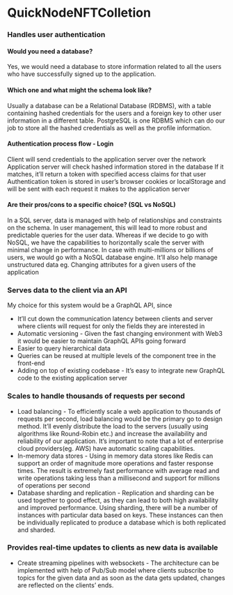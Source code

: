 # QuickNodeNFTColletion

### Handles user authentication

#### Would you need a database?
Yes, we would need a database to store information related to all the users who have successfully signed up to the application. 
#### Which one and what might the schema look like?
Usually a database can be a Relational Database (RDBMS), with a table containing hashed credentials for the users and a foreign key to other user information in a different table. PostgreSQL is one RDBMS which can do our job to store all the hashed credentials as well as the profile information.

#### Authentication process flow - Login
Client will send credentials to the application server over the network
Application server will check hashed information stored in the database
If it matches, it’ll return a token with specified access claims for that user
Authentication token is stored in user’s browser cookies or localStorage and will be sent with each request it makes to the application server

#### Are their pros/cons to a specific choice? (SQL vs NoSQL)
In a SQL server, data is managed with help of relationships and constraints on the schema. In user management, this will lead to more robust and predictable queries for the user data. 
Whereas if we decide to go with NoSQL, we have the capabilities to horizontally scale the server with minimal change in performance. In case with multi-millions or billions of users, we would go with a NoSQL database engine. It’ll also help manage unstructured data eg. Changing attributes for a given users of the application

### Serves data to the client via an API
My choice for this system would be a GraphQL API, since 
* It’ll cut down the communication latency between clients and server where clients will request for only the fields they are interested in
* Automatic versioning - Given the fast changing environment with Web3 it would be easier to maintain GraphQL APIs going forward
* Easier to query hierarchical data
* Queries can be reused at multiple levels of the component tree in the front-end
* Adding on top of existing codebase - It’s easy to integrate new GraphQL code to the existing application server


### Scales to handle thousands of requests per second
* Load balancing - To efficiently scale a web application to thousands of requests per second, load balancing would be the primary go to design method. It’ll evenly distribute the load to the servers (usually using algorithms like Round-Robin etc.) and increase the availability and reliability of our application. It’s important to note that a lot of enterprise cloud providers(eg. AWS) have automatic scaling capabilities.
* In-memory data stores - Using in memory data stores like Redis can support an order of magnitude more operations and faster response times. The result is extremely fast performance with average read and write operations taking less than a millisecond and support for millions of operations per second
* Database sharding and replication - Replication and sharding can be used together to good effect, as they can lead to both high availability and improved performance. Using sharding, there will be a number of instances with particular data based on keys. These instances can then be individually replicated to produce a database which is both replicated and sharded.


### Provides real-time updates to clients as new data is available
* Create streaming pipelines with websockets - The architecture can be implemented with help of Pub/Sub model where clients subscribe to topics for the given data and as soon as the data gets updated, changes are reflected on the clients’ ends.

